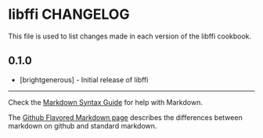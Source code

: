 libffi CHANGELOG
=========================

This file is used to list changes made in each version of the libffi cookbook.

0.1.0
-----
- [brightgenerous] - Initial release of libffi

- - -
Check the [Markdown Syntax Guide](http://daringfireball.net/projects/markdown/syntax) for help with Markdown.

The [Github Flavored Markdown page](http://github.github.com/github-flavored-markdown/) describes the differences between markdown on github and standard markdown.
